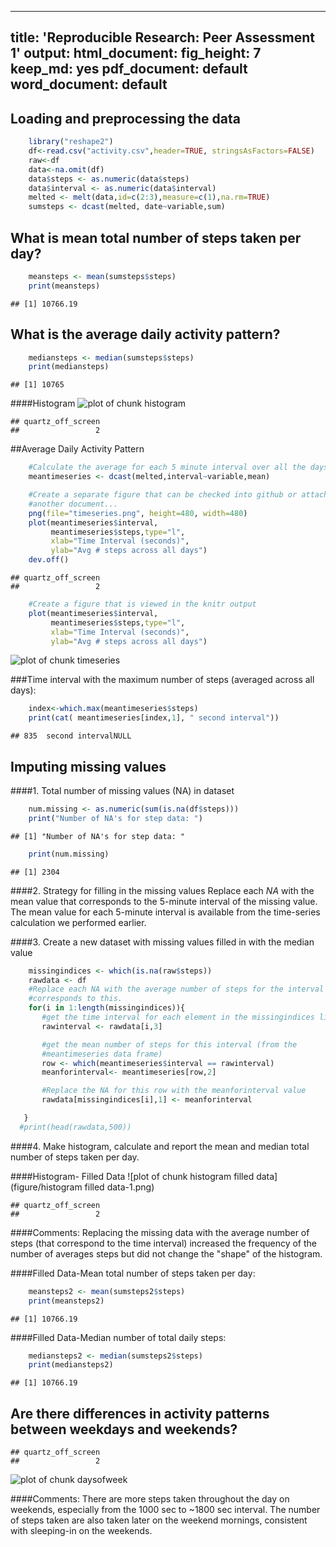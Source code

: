 <!-- rmarkdown v1 -->
---
title: 'Reproducible Research: Peer Assessment 1'
output:
  html_document:
    fig_height: 7
    keep_md: yes
  pdf_document: default
  word_document: default
---


## Loading and preprocessing the data

```r
    library("reshape2")
    df<-read.csv("activity.csv",header=TRUE, stringsAsFactors=FALSE)
    raw<-df
    data<-na.omit(df)
    data$steps <- as.numeric(data$steps)
    data$interval <- as.numeric(data$interval)
    melted <- melt(data,id=c(2:3),measure=c(1),na.rm=TRUE)
    sumsteps <- dcast(melted, date~variable,sum)
```


## What is mean total number of steps taken per day?

```r
    meansteps <- mean(sumsteps$steps)
    print(meansteps)
```

```
## [1] 10766.19
```


## What is the average daily activity pattern?

```r
    mediansteps <- median(sumsteps$steps)
    print(mediansteps)
```

```
## [1] 10765
```

####Histogram
![plot of chunk histogram](figure/histogram-1.png) 

```
## quartz_off_screen 
##                 2
```

##Average Daily Activity Pattern

```r
    #Calculate the average for each 5 minute interval over all the days
    meantimeseries <- dcast(melted,interval~variable,mean)

    #Create a separate figure that can be checked into github or attached to
    #another document...
    png(file="timeseries.png", height=480, width=480)
    plot(meantimeseries$interval,
         meantimeseries$steps,type="l",
         xlab="Time Interval (seconds)",
         ylab="Avg # steps across all days")
    dev.off()
```

```
## quartz_off_screen 
##                 2
```

```r
    #Create a figure that is viewed in the knitr output
    plot(meantimeseries$interval,
         meantimeseries$steps,type="l",
         xlab="Time Interval (seconds)",
         ylab="Avg # steps across all days")
```

![plot of chunk timeseries](figure/timeseries-1.png) 

###Time interval with the maximum number of steps (averaged across all days):

```r
    index<-which.max(meantimeseries$steps)
    print(cat( meantimeseries[index,1], " second interval"))
```

```
## 835  second intervalNULL
```

## Imputing missing values

####1.  Total number of missing values (NA) in dataset

```r
    num.missing <- as.numeric(sum(is.na(df$steps)))
    print("Number of NA's for step data: ")
```

```
## [1] "Number of NA's for step data: "
```

```r
    print(num.missing)
```

```
## [1] 2304
```

####2.  Strategy for filling in the missing values
Replace each *NA* with the mean value that corresponds to the 5-minute interval
of the missing value.  The mean value for each 5-minute interval is available
from the time-series calculation we performed earlier.  


####3.  Create a new dataset with missing values filled in with the median value

```r
    missingindices <- which(is.na(raw$steps))
    rawdata <- df
    #Replace each NA with the average number of steps for the interval that
    #corresponds to this.
    for(i in 1:length(missingindices)){
       #get the time interval for each element in the missingindices list/vector
       rawinterval <- rawdata[i,3]

       #get the mean number of steps for this interval (from the
       #meantimeseries data frame)
       row <- which(meantimeseries$interval == rawinterval)
       meanforinterval<- meantimeseries[row,2]

       #Replace the NA for this row with the meanforinterval value
       rawdata[missingindices[i],1] <- meanforinterval

   }
  #print(head(rawdata,500))
```

####4. Make histogram, calculate and report the mean and median total number of steps taken per day.

####Histogram- Filled Data
![plot of chunk histogram filled data](figure/histogram filled data-1.png) 

```
## quartz_off_screen 
##                 2
```
####Comments:
Replacing the missing data with the average number of steps (that correspond to
the time interval) increased the frequency of the number of averages steps but
did not change the "shape" of the histogram.


####Filled Data-Mean total number of steps taken per day:

```r
    meansteps2 <- mean(sumsteps2$steps)
    print(meansteps2)
```

```
## [1] 10766.19
```

####Filled Data-Median number of total daily steps:

```r
    mediansteps2 <- median(sumsteps2$steps)
    print(mediansteps2)
```

```
## [1] 10766.19
```


## Are there differences in activity patterns between weekdays and weekends?

```
## quartz_off_screen 
##                 2
```

![plot of chunk daysofweek](figure/daysofweek-1.png) 

####Comments:
There are more steps taken throughout the day on weekends, especially from the
1000 sec to ~1800 sec interval.  The number of steps taken are also taken later
on the weekend mornings, consistent with sleeping-in on the weekends.





